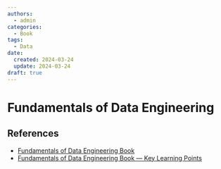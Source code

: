 ```yaml
---
authors:
  - admin
categories:
  - Book
tags:
  - Data
date:
  created: 2024-03-24
  update: 2024-03-24
draft: true
---
```


# Fundamentals of Data Engineering

## References

- [Fundamentals of Data Engineering Book](https://www.oreilly.com/library/view/fundamentals-of-data/9781098108298/)
- [Fundamentals of Data Engineering Book — Key Learning Points](https://blog.det.life/fundamentals-of-data-engineering-book-key-learning-points-35001380dda6)

